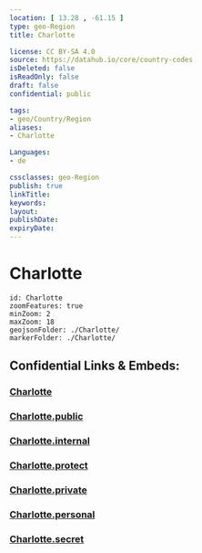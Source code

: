 ```yaml
---
location: [ 13.28 , -61.15 ] 
type: geo-Region
title: Charlotte

license: CC BY-SA 4.0
source: https://datahub.io/core/country-codes
isDeleted: false
isReadOnly: false
draft: false
confidential: public

tags:
- geo/Country/Region
aliases:
- Charlotte

Languages:
- de

cssclasses: geo-Region
publish: true
linkTitle: 
keywords: 
layout: 
publishDate: 
expiryDate: 
---
```


# Charlotte

```leaflet
id: Charlotte
zoomFeatures: true 
minZoom: 2 
maxZoom: 18
geojsonFolder: ./Charlotte/
markerFolder: ./Charlotte/
```


## Confidential Links & Embeds: 

### [Charlotte](/_Standards/Earth/Continent/America~Caribbean/Saint_Vincent_and_Grenadines/Counties/Charlotte.md) 

### [Charlotte.public](/_public/Earth/Continent/America~Caribbean/Saint_Vincent_and_Grenadines/Counties/Charlotte.public.md) 

### [Charlotte.internal](/_internal/Earth/Continent/America~Caribbean/Saint_Vincent_and_Grenadines/Counties/Charlotte.internal.md) 

### [Charlotte.protect](/_protect/Earth/Continent/America~Caribbean/Saint_Vincent_and_Grenadines/Counties/Charlotte.protect.md) 

### [Charlotte.private](/_private/Earth/Continent/America~Caribbean/Saint_Vincent_and_Grenadines/Counties/Charlotte.private.md) 

### [Charlotte.personal](/_personal/Earth/Continent/America~Caribbean/Saint_Vincent_and_Grenadines/Counties/Charlotte.personal.md) 

### [Charlotte.secret](/_secret/Earth/Continent/America~Caribbean/Saint_Vincent_and_Grenadines/Counties/Charlotte.secret.md)

